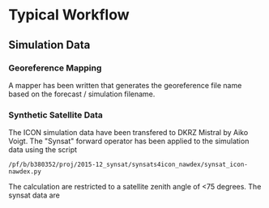 # Typical Workflow
## Simulation Data 
### Georeference Mapping
A mapper has been written that generates the georeference file name based on the forecast / simulation filename.

### Synthetic Satellite Data
The ICON simulation data have been transfered to DKRZ Mistral by Aiko Voigt. The "Synsat" forward operator has been applied to the simulation data using the script 
```
/pf/b/b380352/proj/2015-12_synsat/synsats4icon_nawdex/synsat_icon-nawdex.py
```
The calculation are restricted to a satellite zenith angle of <75 degrees. The synsat data are 